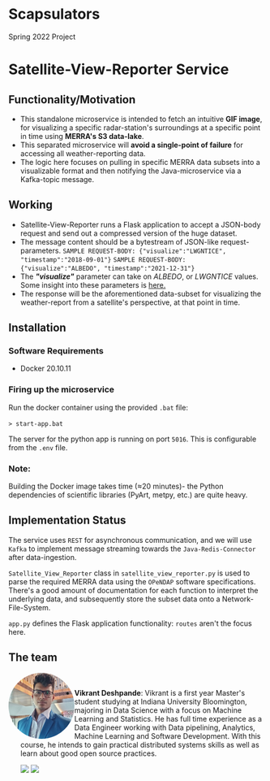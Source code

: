 # Scapsulators
Spring 2022 Project


# Satellite-View-Reporter Service

## Functionality/Motivation

<ul>
<li>This standalone microservice is intended to fetch an intuitive <b>GIF image</b>, for visualizing a specific radar-station's surroundings at a specific point in time using <b>MERRA's S3 data-lake</b>.</li>
<li>This separated microservice will <b>avoid a single-point of failure</b> for accessing all weather-reporting data.</li>
<li>The logic here focuses on pulling in specific MERRA data subsets into a visualizable format and then notifying the Java-microservice via a Kafka-topic message.</li>
</ul>

## Working

<ul>
<li>Satellite-View-Reporter runs a Flask application to accept a JSON-body request and send out a compressed version of the huge dataset.</li>
<li>The message content should be a bytestream of JSON-like request-parameters.
<code>SAMPLE REQUEST-BODY: {"visualize":"LWGNTICE", "timestamp":"2018-09-01"}</code>
<code>SAMPLE REQUEST-BODY: {"visualize":"ALBEDO", "timestamp":"2021-12-31"}</code>
</li>

<li>The <i><b>"visualize"</i></b> parameter can take on <i>ALBEDO</i>, or <i>LWGNTICE</i> values. Some insight into these parameters is <a href="https://github.com/airavata-courses/scapsulators/wiki/Weather-enthusiasts-assemble"> here.</a>
</li>
<li>The response will be the aforementioned data-subset for visualizing the weather-report from a satellite's perspective, at that point in time.</li>
</ul>

## Installation 

### Software Requirements

* Docker 20.10.11

### Firing up the microservice

Run the docker container using the provided `.bat` file:

`> start-app.bat`

The server for the python app is running on port `5016`. This is configurable from the `.env` file.

### Note:
Building the Docker image takes time ($\approx$20 minutes)- the Python dependencies of scientific libraries (PyArt, metpy, etc.) are quite heavy.


## Implementation Status

The service uses `REST` for asynchronous communication, and we will use `Kafka` to implement message streaming towards the `Java-Redis-Connector` after data-ingestion.

`Satellite_View_Reporter` class in `satellite_view_reporter.py` is used to parse the required MERRA data using the `OPeNDAP` software specifications. There's a good amount of documentation for each function to interpret the underlying data, and subsequently store the subset data onto a Network-File-System.

`app.py` defines the Flask application functionality: `routes` aren't the focus here.




## The team


<img src="Documentation/Team-members/Vikrant.jpg" alt="Team member's Image" width="130" ALIGN ="left" style="border-radius:50%;"/><br>

- **Vikrant Deshpande**: Vikrant is a first year Master's student studying at Indiana University Bloomington, majoring in Data Science with a focus on Machine Learning and Statistics. He has full time experience as a Data Engineer working with Data pipelining, Analytics, Machine Learning and Software Development. With this course, he intends to gain practical distributed systems skills as well as learn about good open source practices.


   [<img src="https://img.shields.io/badge/LinkedIn-0077B5?style=for-the-badge&logo=linkedin&logoColor=white" />](https://www.linkedin.com/in/vikrant-deshpande/)
   [<img src="https://img.shields.io/badge/GitHub-100000?style=for-the-badge&logo=github&logoColor=white" />](https://github.com/vikrantdeshpande09876/)
